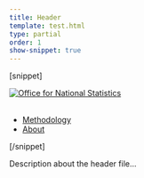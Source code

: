 ```yaml
---
title: Header
template: test.html
type: partial
order: 1
show-snippet: true
---
```

[snippet]
<div class="wrapper">
	<div class="header col-wrap">
		<div class="col col--lg-one-third col--md-one-third">
			<a href="/">
				<!--[if lte IE 8]>
					<img class="logo" src="https://cdn.ons.gov.uk/assets/images/ons-logo/v2/ons-logo.png" alt="Office for National Statistics">
				<![endif]-->
				<!--[if gte IE 9]><!-->
					<img class="logo" src="https://cdn.ons.gov.uk/assets/images/ons-logo/v2/ons-logo.svg" alt="Office for National Statistics">
				<![endif]-->
			</a>
		</div>
		<div class="col col--lg-two-thirds col--md-two-thirds print--hide">&nbsp;</div>
		<div class="secondary-nav col col--lg-two-thirds col--md-two-thirds print--hide">
			<ul class="secondary-nav__list">
				<li class="secondary-nav__item">
					<a class="secondary-nav__link" href="/methodology">Methodology</a>
				</li>
				<li class="secondary-nav__item">
					<a class="secondary-nav__link" href="/aboutus">
						About
					</a>
				</li>
			</ul>
		</nav>
	</div>
</div>
[/snippet]

Description about the header file...